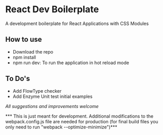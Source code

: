 # React Dev Boilerplate

A development boilerplate for React Applications with CSS Modules

## How to use

- Download the repo
- npm install
- npm run dev: To run the application in hot reload mode

## To Do's
- Add FlowType checker
- Add Enzyme Unit test initial examples

*All suggestions and improvements welcome*

*** This is just meant for development. Additional modifications to the webpack.config.js file are needed for production (for final build files you only need to run "webpack --optimize-minimize")***